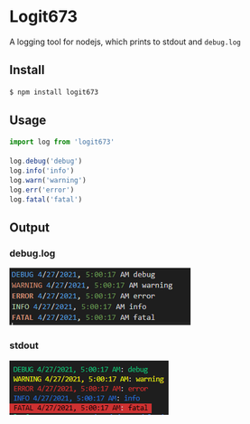 # Logit673

A logging tool for nodejs, which prints to stdout and ``debug.log``

## Install
```bash
$ npm install logit673
```

## Usage

```javascript
import log from 'logit673'

log.debug('debug')
log.info('info')
log.warn('warning')
log.err('error')
log.fatal('fatal')
```


## Output

### debug.log
[<img src="./logfile.png">](https://github.com/alanngo/nodelog/blob/master/logfile.PNG)

### stdout
[<img src="./stdout.png">](https://github.com/alanngo/nodelog/blob/master/stdout.PNG)